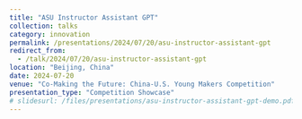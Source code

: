 ```yaml
---
title: "ASU Instructor Assistant GPT"
collection: talks
category: innovation
permalink: /presentations/2024/07/20/asu-instructor-assistant-gpt
redirect_from:
  - /talk/2024/07/20/asu-instructor-assistant-gpt
location: "Beijing, China"
date: 2024-07-20
venue: "Co-Making the Future: China-U.S. Young Makers Competition"
presentation_type: "Competition Showcase"
# slidesurl: /files/presentations/asu-instructor-assistant-gpt-demo.pdf
---
```


<!-- Our team demoed SAGE (Student Assistant for Guided Explanations), an AI-powered assistant that grounds student students engaged in project-based learning. -->
